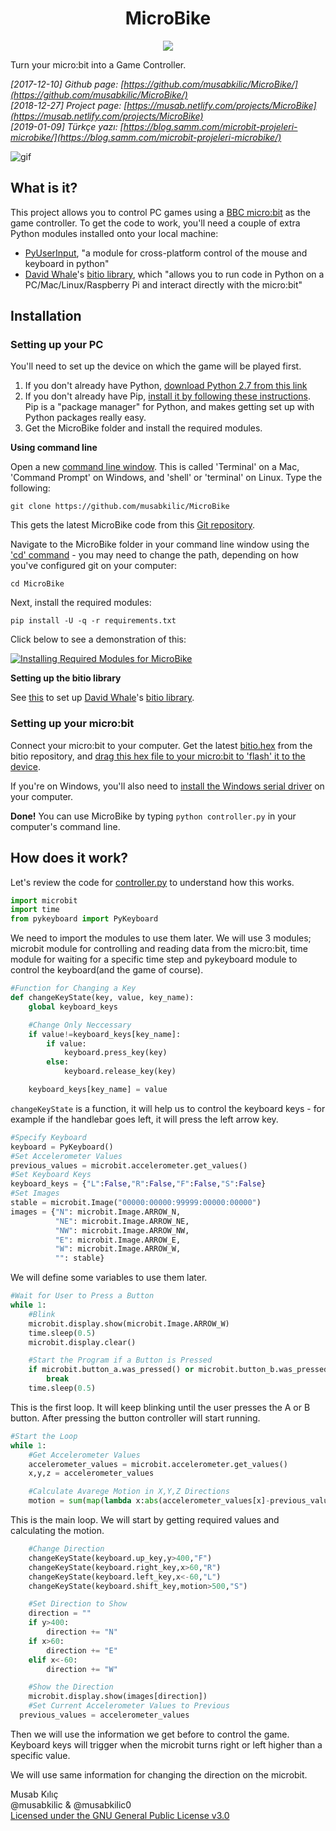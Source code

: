 <h1 align="center">
	MicroBike
</h1>

<p align="center">
	<img src="https://img.shields.io/github/license/musabkilic/microbike.svg"/>
</p>

Turn your micro:bit into a Game Controller.

_[2017-12-10] Github page: [https://github.com/musabkilic/MicroBike/](https://github.com/musabkilic/MicroBike/)_  
_[2018-12-27] Project page: [https://musab.netlify.com/projects/MicroBike](https://musab.netlify.com/projects/MicroBike)_  
_[2019-01-09] Türkçe yazı: [https://blog.samm.com/microbit-projeleri-microbike/](https://blog.samm.com/microbit-projeleri-microbike/)_  


![gif](https://github.com/musabkilic/MicroBike/raw/master/res/microbike.gif)

## What is it?

This project allows you to control PC games using a [BBC micro:bit](https://microbit.org/) as the game controller. To get the code to work, you'll need a couple of extra Python modules installed onto your local machine:
- [PyUserInput](https://github.com/SavinaRoja/PyUserInput), "a module for cross-platform control of the mouse and keyboard in python"
- [David Whale](https://github.com/whaleygeek)'s [bitio library](https://github.com/whaleygeek/bitio), which "allows you to run code in Python on a PC/Mac/Linux/Raspberry Pi and interact directly with the micro:bit"

## Installation
### Setting up your PC
You'll need to set up the device on which the game will be played first.
1. If you don't already have Python, [download Python 2.7 from this link](https://www.python.org/download/releases/2.7/)
2. If you don't already have Pip, [install it by following these instructions](https://pip.pypa.io/en/stable/installing/). Pip is a "package manager" for Python, and makes getting set up with Python packages really easy.
3. Get the MicroBike folder and install the required modules.

**Using command line**

Open a new [command line window](https://www.computerhope.com/jargon/c/commandi.htm). This is called 'Terminal' on a Mac, 'Command Prompt' on Windows, and 'shell' or 'terminal' on Linux. Type the following:

   ```git clone https://github.com/musabkilic/MicroBike```
   
This gets the latest MicroBike code from this [Git repository](https://help.github.com/articles/about-repositories/).
   
   Navigate to the MicroBike folder in your command line window using the ['cd' command](https://en.wikipedia.org/wiki/Cd_(command)) - you may need to change the path, depending on how you've configured git on your computer:
   
   ```cd MicroBike```
   
Next, install the required modules:

   ```pip install -U -q -r requirements.txt```

Click below to see a demonstration of this:

[![Installing Required Modules for MicroBike](https://github.com/musabkilic/MicroBike/raw/master/res/command_line.png)](https://www.youtube.com/watch?v=x_Vw__5VoTY "Installing Required Modules for MicroBike")

**Setting up the bitio library**

See [this](https://github.com/whaleygeek/bitio#getting-started) to set up [David Whale](https://github.com/whaleygeek)'s [bitio library](https://github.com/whaleygeek/bitio).

### Setting up your micro:bit
Connect your micro:bit to your computer. Get the latest [bitio.hex](https://github.com/whaleygeek/bitio/raw/master/bitio.hex) from the bitio repository, and [drag this hex file to your micro:bit to 'flash' it to the device](https://microbit.org/guide/hardware/usb/).

If you're on Windows, you'll also need to [install the Windows serial driver](https://os.mbed.com/docs/v5.9/tutorials/windows-serial-driver.html) on your computer.

**Done!** You can use MicroBike by typing ```python controller.py``` in your computer's command line.


## How does it work?
Let's review the code for [controller.py](https://github.com/musabkilic/MicroBike/blob/master/controller.py) to understand how this works.

```python
import microbit
import time
from pykeyboard import PyKeyboard
```

We need to import the modules to use them later. We will use 3 modules; microbit module for controlling and reading data from the micro:bit, time module for waiting for a specific time step and pykeyboard module to control the keyboard(and the game of course).

```python
#Function for Changing a Key 
def changeKeyState(key, value, key_name):
	global keyboard_keys

	#Change Only Neccessary
	if value!=keyboard_keys[key_name]:
		if value:
			keyboard.press_key(key)
		else:
			keyboard.release_key(key)

	keyboard_keys[key_name] = value
```

`changeKeyState` is a function, it will help us to control the keyboard keys - for example if the handlebar goes left, it will press the left arrow key.

```python
#Specify Keyboard
keyboard = PyKeyboard()
#Set Accelerometer Values
previous_values = microbit.accelerometer.get_values()
#Set Keyboard Keys
keyboard_keys = {"L":False,"R":False,"F":False,"S":False}
#Set Images
stable = microbit.Image("00000:00000:99999:00000:00000")
images = {"N": microbit.Image.ARROW_N,
		  "NE": microbit.Image.ARROW_NE,
		  "NW": microbit.Image.ARROW_NW,
		  "E": microbit.Image.ARROW_E,
		  "W": microbit.Image.ARROW_W,
		  "": stable}
```

We will define some variables to use them later.

```python
#Wait for User to Press a Button
while 1:
	#Blink
	microbit.display.show(microbit.Image.ARROW_W)
	time.sleep(0.5)
	microbit.display.clear()

	#Start the Program if a Button is Pressed
	if microbit.button_a.was_pressed() or microbit.button_b.was_pressed():
		break
	time.sleep(0.5)
```

This is the first loop. It will keep blinking until the user presses the A or B button. After pressing the button controller will start running.

```python
#Start the Loop
while 1:
	#Get Accelerometer Values
	accelerometer_values = microbit.accelerometer.get_values()
	x,y,z = accelerometer_values

	#Calculate Avarege Motion in X,Y,Z Directions
	motion = sum(map(lambda x:abs(accelerometer_values[x]-previous_values[x]),range(3)))/3
```

This is the main loop. We will start by getting required values and calculating the motion.

```python
	#Change Direction
	changeKeyState(keyboard.up_key,y>400,"F")
	changeKeyState(keyboard.right_key,x>60,"R")
	changeKeyState(keyboard.left_key,x<-60,"L")
	changeKeyState(keyboard.shift_key,motion>500,"S")

	#Set Direction to Show
	direction = ""
	if y>400:
		direction += "N"
	if x>60:
		direction += "E"
	elif x<-60:
		direction += "W"

	#Show the Direction
	microbit.display.show(images[direction])
	#Set Current Accelerometer Values to Previous
  previous_values = accelerometer_values
```
Then we will use the information we get before to control the game. Keyboard keys will trigger when the microbit turns right or left higher than a specific value.

We will use same information for changing the direction on the microbit.

Musab Kılıç  
@musabkilic & @musabkilic0  
[Licensed under the GNU General Public License v3.0](https://github.com/musabkilic/MicroBike/blob/master/LICENSE)
